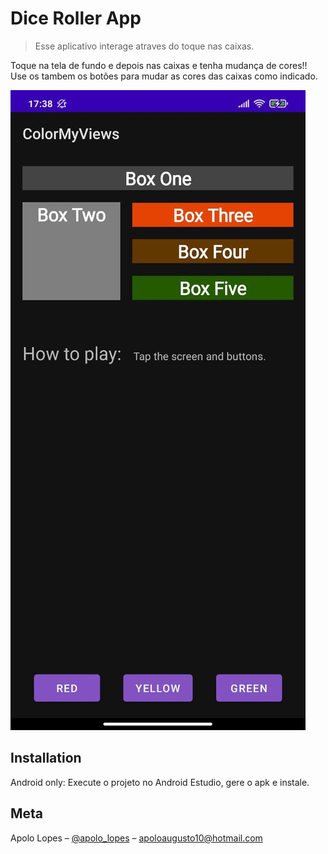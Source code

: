 # Dice Roller App
> Esse aplicativo interage atraves do toque nas caixas.

Toque na tela de fundo e depois nas caixas e tenha mudança de cores!!
Use os tambem os botões para mudar as cores das caixas como indicado.

![](colorMyViews.jpg)

## Installation

Android only: Execute o projeto no Android Estudio, gere o apk e instale.


## Meta

Apolo Lopes – [@apolo_lopes](https://www.instagram.com/apolo_lopes/) – apoloaugusto10@hotmail.com